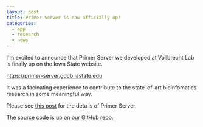 ```yaml
---
layout: post
title: Primer Server is now officially up!
categories:
  - app
  - research
  - news
---
```


I'm excited to announce that Primer Server we developed at Vollbrecht Lab is finally up on the Iowa State website.

<a href="https://primer-server.gdcb.iastate.edu" target="_blank">https://primer-server.gdcb.iastate.edu</a>

It was a facinating experience to contribute to the state-of-art bioinfomatics research in some meaningful way.

Please see <a href="{{site.baseurl}}/ncur-primer-server" target="_blank">this post</a> for the details of Primer Server.

The source code is up on <a href="https://github.com/vollbrechtlab/primer-server" target="_blank">our GitHub repo</a>.
